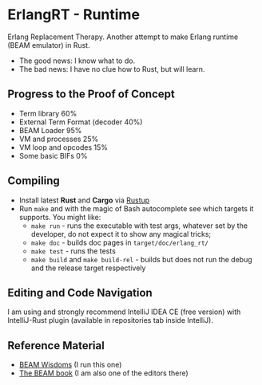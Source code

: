 # ErlangRT - Runtime

Erlang Replacement Therapy.
Another attempt to make Erlang runtime (BEAM emulator) in Rust.

* The good news: I know what to do.
* The bad news: I have no clue how to Rust, but will learn.

## Progress to the Proof of Concept

* Term library 60%
* External Term Format (decoder 40%)
* BEAM Loader 95%
* VM and processes 25%
* VM loop and opcodes 15%
* Some basic BIFs 0%

## Compiling

* Install latest **Rust** and **Cargo** via [Rustup](http://doc.crates.io/)
* Run `make` and with the magic of Bash autocomplete see which targets it
  supports. You might like:
    * `make run` - runs the executable with test args, whatever set by the developer,
      do not expect it to show any magical tricks;
    * `make doc` - builds doc pages in `target/doc/erlang_rt/`
    * `make test` - runs the tests
    * `make build` and `make build-rel` - builds but does not run the debug and
      the release target respectively

## Editing and Code Navigation

I am using and strongly recommend IntelliJ IDEA CE (free version) with
IntelliJ-Rust plugin (available in repositories tab inside IntelliJ).

## Reference Material

* [BEAM Wisdoms](http://beam-wisdoms.clau.se/) (I run this one)
* [The BEAM book](https://github.com/happi/theBeamBook)
  (I am also one of the editors there)
